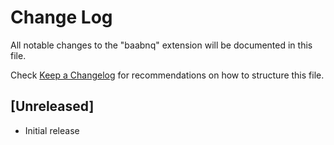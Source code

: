 # Change Log

All notable changes to the "baabnq" extension will be documented in this file.

Check [Keep a Changelog](http://keepachangelog.com/) for recommendations on how to structure this file.

## [Unreleased]

- Initial release